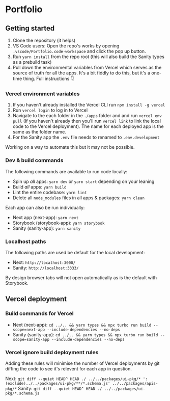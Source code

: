 # Portfolio

## Getting started

1. Clone the repository (it helps)
2. VS Code users: Open the repo's works by opening `.vscode/Portfolio.code-workspace` and click the pop up button.
3. Run `yarn install` from the repo root (this will also build the Sanity types as a prebuild task)
4. Pull down the environmental variables from Vercel which serves as the source of truth for all the apps. It's a bit fiddly to do this, but it's a one-time thing. Full instructions :point_down:

### Vercel environment variables

1. If you haven't already installed the Vercel CLI run `npm install -g vercel`
2. Run `vercel login` to log in to Vercel
3. Navigate to the each folder in the `./apps` folder and and run `vercel env pull` (If you haven't already then you'll run `vercel link` to link the local code to the Vercel deployment). The name for each deployed app is the same as the folder name.
4. For the Sanity app the `.env` file needs to renamed to `.env.development`

Working on a way to automate this but it may not be possible.

### Dev & build commands

The following commands are available to run code locally:

- Spin up _all_ apps: `yarn dev` or `yarn start` depending on your leaning
- Build _all_ apps: `yarn build`
- Lint the entire codebase: `yarn lint`
- Delete all `node_modules` files in all apps & packages: `yarn clean`

Each app can also be run individually:

- Next app (next-app): `yarn next`
- Storybook (storybook-app): `yarn storybook`
- Sanity (sanity-app): `yarn sanity`

### Localhost paths

The following paths are used be default for the local development:

- Next: `http://localhost:3000/`
- Sanity: `http://localhost:3333/`

By design browser tabs will not open automatically as is the default with Storybook.

## Vercel deployment

### Build commands for Vercel

- Next (next-app): `cd ../.. && yarn types && npx turbo run build --scope=next-app --include-dependencies --no-deps`
- Sanity (sanity-app): `cd ../.. && yarn types && npx turbo run build --scope=sanity-app --include-dependencies --no-deps`

### Vercel ignore build deployment rules

Adding these rules will minimise the number of Vercel deployments by git diffing the code to see it's relevent for each app in question.

Next: `git diff --quiet HEAD^ HEAD ./ ../../packages/ui-pkg/* ':(exclude)../../packages/ui-pkg/**/*.schema.js' ../../packages/apis-pkg/*`
Sanity: `git diff --quiet HEAD^ HEAD ./ ../../packages/ui-pkg/*.schema.js`
